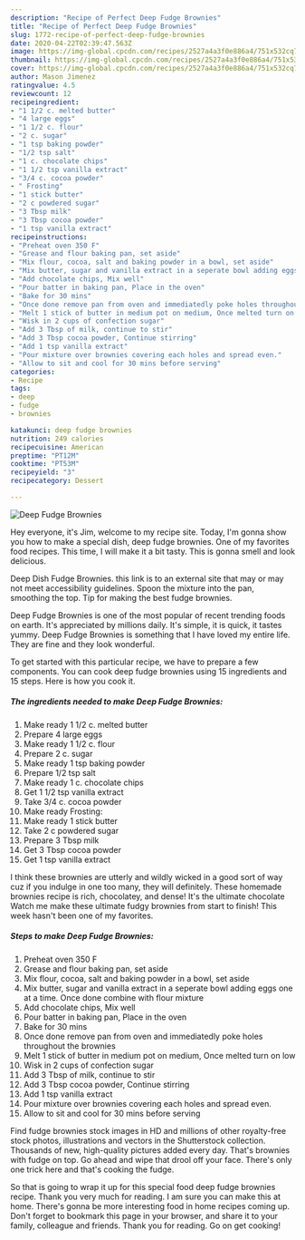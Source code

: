 ```yaml
---
description: "Recipe of Perfect Deep Fudge Brownies"
title: "Recipe of Perfect Deep Fudge Brownies"
slug: 1772-recipe-of-perfect-deep-fudge-brownies
date: 2020-04-22T02:39:47.563Z
image: https://img-global.cpcdn.com/recipes/2527a4a3f0e886a4/751x532cq70/deep-fudge-brownies-recipe-main-photo.jpg
thumbnail: https://img-global.cpcdn.com/recipes/2527a4a3f0e886a4/751x532cq70/deep-fudge-brownies-recipe-main-photo.jpg
cover: https://img-global.cpcdn.com/recipes/2527a4a3f0e886a4/751x532cq70/deep-fudge-brownies-recipe-main-photo.jpg
author: Mason Jimenez
ratingvalue: 4.5
reviewcount: 12
recipeingredient:
- "1 1/2 c. melted butter"
- "4 large eggs"
- "1 1/2 c. flour"
- "2 c. sugar"
- "1 tsp baking powder"
- "1/2 tsp salt"
- "1 c. chocolate chips"
- "1 1/2 tsp vanilla extract"
- "3/4 c. cocoa powder"
- " Frosting"
- "1 stick butter"
- "2 c powdered sugar"
- "3 Tbsp milk"
- "3 Tbsp cocoa powder"
- "1 tsp vanilla extract"
recipeinstructions:
- "Preheat oven 350 F"
- "Grease and flour baking pan, set aside"
- "Mix flour, cocoa, salt and baking powder in a bowl, set aside"
- "Mix butter, sugar and vanilla extract in a seperate bowl adding eggs one at a time. Once done combine with flour mixture"
- "Add chocolate chips, Mix well"
- "Pour batter in baking pan, Place in the oven"
- "Bake for 30 mins"
- "Once done remove pan from oven and immediatedly poke holes throughout the brownies"
- "Melt 1 stick of butter in medium pot on medium, Once melted turn on low"
- "Wisk in 2 cups of confection sugar"
- "Add 3 Tbsp of milk, continue to stir"
- "Add 3 Tbsp cocoa powder, Continue stirring"
- "Add 1 tsp vanilla extract"
- "Pour mixture over brownies covering each holes and spread even."
- "Allow to sit and cool for 30 mins before serving"
categories:
- Recipe
tags:
- deep
- fudge
- brownies

katakunci: deep fudge brownies 
nutrition: 249 calories
recipecuisine: American
preptime: "PT12M"
cooktime: "PT53M"
recipeyield: "3"
recipecategory: Dessert

---
```



![Deep Fudge Brownies](https://img-global.cpcdn.com/recipes/2527a4a3f0e886a4/751x532cq70/deep-fudge-brownies-recipe-main-photo.jpg)

Hey everyone, it's Jim, welcome to my recipe site. Today, I'm gonna show you how to make a special dish, deep fudge brownies. One of my favorites food recipes. This time, I will make it a bit tasty. This is gonna smell and look delicious.

Deep Dish Fudge Brownies. this link is to an external site that may or may not meet accessibility guidelines. Spoon the mixture into the pan, smoothing the top. Tip for making the best fudge brownies.

Deep Fudge Brownies is one of the most popular of recent trending foods on earth. It's appreciated by millions daily. It's simple, it is quick, it tastes yummy. Deep Fudge Brownies is something that I have loved my entire life. They are fine and they look wonderful.


To get started with this particular recipe, we have to prepare a few components. You can cook deep fudge brownies using 15 ingredients and 15 steps. Here is how you cook it.

<!--inarticleads1-->

##### The ingredients needed to make Deep Fudge Brownies:

1. Make ready 1 1/2 c. melted butter
1. Prepare 4 large eggs
1. Make ready 1 1/2 c. flour
1. Prepare 2 c. sugar
1. Make ready 1 tsp baking powder
1. Prepare 1/2 tsp salt
1. Make ready 1 c. chocolate chips
1. Get 1 1/2 tsp vanilla extract
1. Take 3/4 c. cocoa powder
1. Make ready  Frosting:
1. Make ready 1 stick butter
1. Take 2 c powdered sugar
1. Prepare 3 Tbsp milk
1. Get 3 Tbsp cocoa powder
1. Get 1 tsp vanilla extract


I think these brownies are utterly and wildly wicked in a good sort of way cuz if you indulge in one too many, they will definitely. These homemade brownies recipe is rich, chocolatey, and dense! It&#39;s the ultimate chocolate Watch me make these ultimate fudgy brownies from start to finish! This week hasn&#39;t been one of my favorites. 

<!--inarticleads2-->

##### Steps to make Deep Fudge Brownies:

1. Preheat oven 350 F
1. Grease and flour baking pan, set aside
1. Mix flour, cocoa, salt and baking powder in a bowl, set aside
1. Mix butter, sugar and vanilla extract in a seperate bowl adding eggs one at a time. Once done combine with flour mixture
1. Add chocolate chips, Mix well
1. Pour batter in baking pan, Place in the oven
1. Bake for 30 mins
1. Once done remove pan from oven and immediatedly poke holes throughout the brownies
1. Melt 1 stick of butter in medium pot on medium, Once melted turn on low
1. Wisk in 2 cups of confection sugar
1. Add 3 Tbsp of milk, continue to stir
1. Add 3 Tbsp cocoa powder, Continue stirring
1. Add 1 tsp vanilla extract
1. Pour mixture over brownies covering each holes and spread even.
1. Allow to sit and cool for 30 mins before serving


Find fudge brownies stock images in HD and millions of other royalty-free stock photos, illustrations and vectors in the Shutterstock collection. Thousands of new, high-quality pictures added every day. That&#39;s brownies with fudge on top. Go ahead and wipe that drool off your face. There&#39;s only one trick here and that&#39;s cooking the fudge. 

So that is going to wrap it up for this special food deep fudge brownies recipe. Thank you very much for reading. I am sure you can make this at home. There's gonna be more interesting food in home recipes coming up. Don't forget to bookmark this page in your browser, and share it to your family, colleague and friends. Thank you for reading. Go on get cooking!
